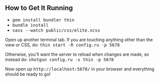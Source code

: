 ## How to Get It Running

- <tt>gem install bundler thin</tt>
- <tt>bundle install</tt>
- <tt>sass --watch public/css/elite.scss</tt>

Open up another terminal tab. If you are touching anything other than the view or CSS, do:
<tt>thin start -R config.ru -p 5678</tt>

Otherwise, you'll want the server to reload when changes are made, so instead do:
<tt>shotgun config.ru -s thin -p 5678</tt>
  
Now open up <tt>http://localhost:5678/</tt> in your browser and everything should be ready to go!
